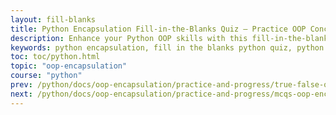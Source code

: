```yaml
---
layout: fill-blanks
title: Python Encapsulation Fill-in-the-Blanks Quiz – Practice OOP Concepts
description: Enhance your Python OOP skills with this fill-in-the-blanks quiz on encapsulation. Ideal for students, beginners, and those preparing for interviews. Learn with Yasir Bhutta and reinforce your understanding of access modifiers, getter/setter methods, and more.
keywords: python encapsulation, fill in the blanks python quiz, python oop practice, learn with yasir, yasirbhutta, python getter setter, python access modifiers, python name mangling, python classes, python encapsulation quiz, python oop exercises, python encapsulation tutorial, python interview preparation
toc: toc/python.html
topic: "oop-encapsulation"
course: "python"
prev: /python/docs/oop-encapsulation/practice-and-progress/true-false-oop-encapsulation.html
next: /python/docs/oop-encapsulation/practice-and-progress/mcqs-oop-encapsulation.html
---
```


